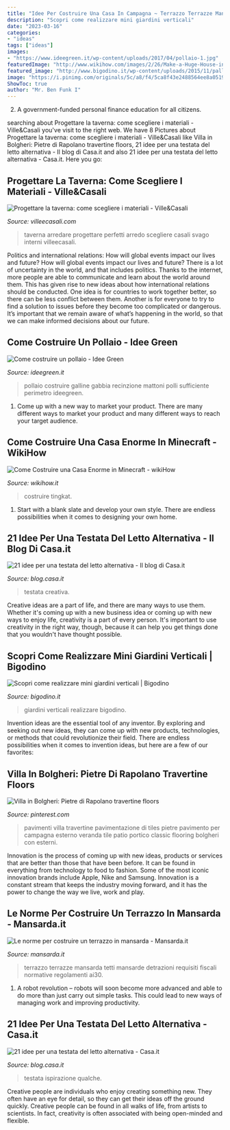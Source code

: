 ```yaml
---
title: "Idee Per Costruire Una Casa In Campagna ~ Terrazzo Terrazze Mansarda Tetti Mansarde Detrazioni Requisiti Fiscali Normative Regolamenti Ai30"
description: "Scopri come realizzare mini giardini verticali"
date: "2023-03-16"
categories:
- "ideas"
tags: ["ideas"]
images:
- "https://www.ideegreen.it/wp-content/uploads/2017/04/pollaio-1.jpg"
featuredImage: "http://www.wikihow.com/images/2/26/Make-a-Huge-House-in-Minecraft-Step-17-Version-2.jpg"
featured_image: "http://www.bigodino.it/wp-content/uploads/2015/11/pallet-900x620.jpg"
image: "https://i.pinimg.com/originals/5c/a8/f4/5ca8f43e2488564ee8a05196513792f8.jpg"
ShowToc: true
author: "Mr. Ben Funk I"
---
```



2. A government-funded personal finance education for all citizens.

	

		
searching about Progettare la taverna: come scegliere i materiali - Ville&amp;Casali you've visit to the right web. We have 8 Pictures about Progettare la taverna: come scegliere i materiali - Ville&amp;Casali like Villa in Bolgheri: Pietre di Rapolano travertine floors, 21 idee per una testata del letto alternativa - Il blog di Casa.it and also 21 idee per una testata del letto alternativa - Casa.it. Here you go:
		
    
## Progettare La Taverna: Come Scegliere I Materiali - Ville&amp;Casali

<img loading=lazy src="http://www.villeecasali.com/wp-content/uploads/2018/01/come-arredare-taverna-cover.jpg" onerror="this.onerror=null;this.src='https://tse2.mm.bing.net/th?id=OIP.EzGSK73ihBJAjoVnsHvgUwExDM&amp;pid=15.1';" alt="Progettare la taverna: come scegliere i materiali - Ville&amp;Casali">

_Source: villeecasali.com_

>taverna arredare progettare perfetti arredo scegliere casali svago interni villeecasali. 

	

Politics and international relations: How will global events impact our lives and future?
How will global events impact our lives and future? There is a lot of uncertainty in the world, and that includes politics. Thanks to the internet, more people are able to communicate and learn about the world around them. This has given rise to new ideas about how international relations should be conducted. 
One idea is for countries to work together better, so there can be less conflict between them. Another is for everyone to try to find a solution to issues before they become too complicated or dangerous. It’s important that we remain aware of what’s happening in the world, so that we can make informed decisions about our future.

    
## Come Costruire Un Pollaio - Idee Green

<img loading=lazy src="https://www.ideegreen.it/wp-content/uploads/2017/04/pollaio-1.jpg" onerror="this.onerror=null;this.src='https://tse3.mm.bing.net/th?id=OIP.N2BhgUy1JzObHdcLAT46PwHaEQ&amp;pid=15.1';" alt="Come costruire un pollaio - Idee Green">

_Source: ideegreen.it_

>pollaio costruire galline gabbia recinzione mattoni polli sufficiente perimetro ideegreen. 

	

1. Come up with a new way to market your product. There are many different ways to market your product and many different ways to reach your target audience.

    
## Come Costruire Una Casa Enorme In Minecraft - WikiHow

<img loading=lazy src="http://www.wikihow.com/images/2/26/Make-a-Huge-House-in-Minecraft-Step-17-Version-2.jpg" onerror="this.onerror=null;this.src='https://tse2.mm.bing.net/th?id=OIP.rLqNDFmTs7N1lty-cMyhtwHaFj&amp;pid=15.1';" alt="Come Costruire una Casa Enorme in Minecraft - wikiHow">

_Source: wikihow.it_

>costruire tingkat. 

	

1. Start with a blank slate and develop your own style. There are endless possibilities when it comes to designing your own home.

    
## 21 Idee Per Una Testata Del Letto Alternativa - Il Blog Di Casa.it

<img loading=lazy src="https://blog.casa.it/wp-content/uploads/2016/11/testata-letto-creativa_08.jpg" onerror="this.onerror=null;this.src='https://tse3.mm.bing.net/th?id=OIP.WEi7u38_NKpI-YyBO-Ck2gHaJd&amp;pid=15.1';" alt="21 idee per una testata del letto alternativa - Il blog di Casa.it">

_Source: blog.casa.it_

>testata creativa. 

	

Creative ideas are a part of life, and there are many ways to use them. Whether it's coming up with a new business idea or coming up with new ways to enjoy life, creativity is a part of every person. It's important to use creativity in the right way, though, because it can help you get things done that you wouldn't have thought possible.

    
## Scopri Come Realizzare Mini Giardini Verticali | Bigodino

<img loading=lazy src="http://www.bigodino.it/wp-content/uploads/2015/11/pallet-900x620.jpg" onerror="this.onerror=null;this.src='https://tse2.mm.bing.net/th?id=OIP.qioPhkTrwdimZVnI61e8DwHaFG&amp;pid=15.1';" alt="Scopri come realizzare mini giardini verticali | Bigodino">

_Source: bigodino.it_

>giardini verticali realizzare bigodino. 

	

Invention ideas are the essential tool of any inventor. By exploring and seeking out new ideas, they can come up with new products, technologies, or methods that could revolutionize their field. There are endless possibilities when it comes to invention ideas, but here are a few of our favorites:

    
## Villa In Bolgheri: Pietre Di Rapolano Travertine Floors

<img loading=lazy src="https://i.pinimg.com/originals/5c/a8/f4/5ca8f43e2488564ee8a05196513792f8.jpg" onerror="this.onerror=null;this.src='https://tse3.mm.bing.net/th?id=OIP.mC1OeaBImFZaMOqqHGwNMAHaLL&amp;pid=15.1';" alt="Villa in Bolgheri: Pietre di Rapolano travertine floors">

_Source: pinterest.com_

>pavimenti villa travertine pavimentazione di tiles pietre pavimento per campagna esterno veranda tile patio portico classic flooring bolgheri con esterni. 

	

Innovation is the process of coming up with new ideas, products or services that are better than those that have been before. It can be found in everything from technology to food to fashion. Some of the most iconic innovation brands include Apple, Nike and Samsung. Innovation is a constant stream that keeps the industry moving forward, and it has the power to change the way we live, work and play.

    
## Le Norme Per Costruire Un Terrazzo In Mansarda - Mansarda.it

<img loading=lazy src="https://www.mansarda.it/wp-content/uploads/2014/05/home_5.jpg" onerror="this.onerror=null;this.src='https://tse2.mm.bing.net/th?id=OIP.fpPMOlAdE1pNde_dKAHPQgHaFj&amp;pid=15.1';" alt="Le norme per costruire un terrazzo in mansarda - Mansarda.it">

_Source: mansarda.it_

>terrazzo terrazze mansarda tetti mansarde detrazioni requisiti fiscali normative regolamenti ai30. 

	

1. A robot revolution – robots will soon become more advanced and able to do more than just carry out simple tasks. This could lead to new ways of managing work and improving productivity.

    
## 21 Idee Per Una Testata Del Letto Alternativa - Casa.it

<img loading=lazy src="http://blog.casa.it/wp-content/uploads/2016/11/testata-letto-creativa_00.jpg" onerror="this.onerror=null;this.src='https://tse2.mm.bing.net/th?id=OIP.1phlCNpqMjLwfaGngt20QAHaE8&amp;pid=15.1';" alt="21 idee per una testata del letto alternativa - Casa.it">

_Source: blog.casa.it_

>testata ispirazione qualche. 

	

Creative people are individuals who enjoy creating something new. They often have an eye for detail, so they can get their ideas off the ground quickly. Creative people can be found in all walks of life, from artists to scientists. In fact, creativity is often associated with being open-minded and flexible.

